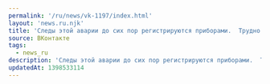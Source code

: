 ```yaml
---
permalink: '/ru/news/vk-1197/index.html'
layout: 'news.ru.njk'
title: 'Следы этой аварии до сих пор регистрируются приборами.  Трудно поверить, но следы изотопов цези…'
source: ВКонтакте
tags:
  - news_ru
description: 'Следы этой аварии до сих пор регистрируются приборами.  Трудно поверить, но следы изотопов цези…'
updatedAt: 1398533114
---
```

